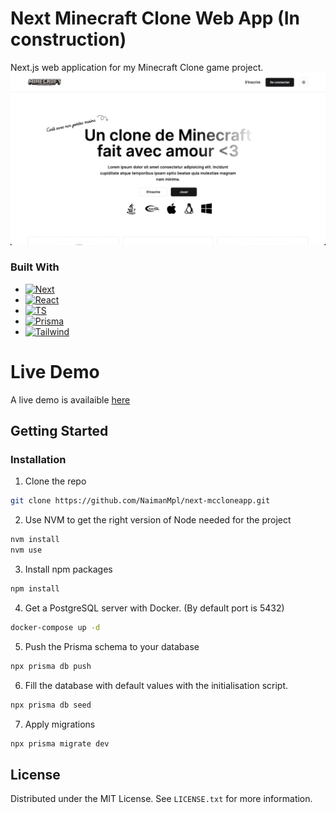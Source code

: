 # Next Minecraft Clone Web App (In construction)

Next.js web application for my Minecraft Clone game project.
![Portfolio](public/home.png)

### Built With

* [![Next][NextJS]][Next-url]
* [![React][React.js]][React-url]
* [![TS][Typescript]][Typescript-url]
* [![Prisma][Prisma]][Prisma-url]
* [![Tailwind][TailwindCSS]][Tailwindcss-url]

# Live Demo

A live demo is availaible [here](https://next-mccloneapp.vercel.app/)

## Getting Started

### Installation
1. Clone the repo
```sh
git clone https://github.com/NaimanMpl/next-mccloneapp.git
```
2. Use NVM to get the right version of Node needed for the project
```sh
nvm install
nvm use
```
3. Install npm packages
```sh
npm install
```
4. Get a PostgreSQL server with Docker. (By default port is 5432)
```sh
docker-compose up -d
``` 
5. Push the Prisma schema to your database
```sh
npx prisma db push
```
6. Fill the database with default values with the initialisation script.
```sh
npx prisma db seed
```
7. Apply migrations
```sh
npx prisma migrate dev
```

## License
Distributed under the MIT License. See `LICENSE.txt` for more information.

[Typescript]: https://img.shields.io/badge/TypeScript-007ACC?style=for-the-badge&logo=typescript&logoColor=white
[Typescript-url]: https://www.typescriptlang.org/
[Node.js]: https://img.shields.io/badge/Node.js-43853D?style=for-the-badge&logo=node.js&logoColor=white
[Nodejs-url]: https://nodejs.org/en
[React.js]: https://img.shields.io/badge/React-20232A?style=for-the-badge&logo=react&logoColor=61DAFB
[React-url]: https://reactjs.org/
[SASS]: https://img.shields.io/badge/Sass-CC6699?style=for-the-badge&logo=sass&logoColor=white
[Sass-url]: https://sass-lang.com/
[Tailwindcss-url]: https://tailwindcss.com/
[TailwindCSS]: https://img.shields.io/badge/Tailwind_CSS-38B2AC?style=for-the-badge&logo=tailwind-css&logoColor=white
[NextJS]: https://img.shields.io/badge/next.js-000000?style=for-the-badge&logo=nextdotjs&logoColor=white
[Next-url]: https://nextjs.org/
[Prisma]: https://img.shields.io/badge/Prisma-3982CE?style=for-the-badge&logo=Prisma&logoColor=white
[Prisma-url]: https://www.prisma.io/
